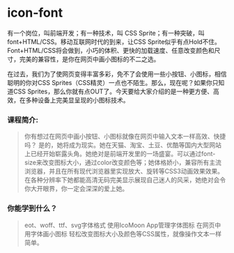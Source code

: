 icon-font
=====
有一个岗位，叫前端开发；有一种技术，叫 CSS Sprite；有一种突破，叫font+HTML/CSS。移动互联网时代的到来，让CSS Sprite似乎有点Hold不住。Font+HTML/CSS将会做到，小巧的体积、更快的加载速度、任意改变颜色和尺寸，完美的兼容性，是你在网页中画小图标的不二之选。

在过去，我们为了使网页变得丰富多彩，免不了会使用一些小按钮、小图标，相信聪明的你对CSS Sprites（CSS精灵）一点也不陌生。那么，现在呢？如果你只知道CSS Sprites，那么你就有点OUT了。今天要给大家介绍的是一种更方便、高效，在多种设备上完美显呈现的小图标技术。

### 课程简介:

> 你有想过在网页中画小按钮、小图标就像在网页中输入文本一样高效、快捷吗？
    是的，她将成为现实。她在天猫、淘宝、土豆、优酷等国内大型网站上已经开始崭露头角。她绝对是前端开发里的一场盛宴。可以通过font-size来改变图标大小，通过color改变颜色等；她体格娇小，兼容所有主流浏览器，并且在所有现代浏览器里实现放大、旋转等CSS3动画效果效果。
    在各种分辨率下她都能高清无码完美显示展现自己迷人的风采，她绝对会令你大开眼界，你一定会深深的爱上她。
   
### 你能学到什么？
> eot、woff、ttf、svg字体格式
> 使用IcoMoon App管理字体图标
> 在网页中用字体画小图标
> 轻松改变图标大小及颜色等CSS属性，就像操作文本一样简单。

